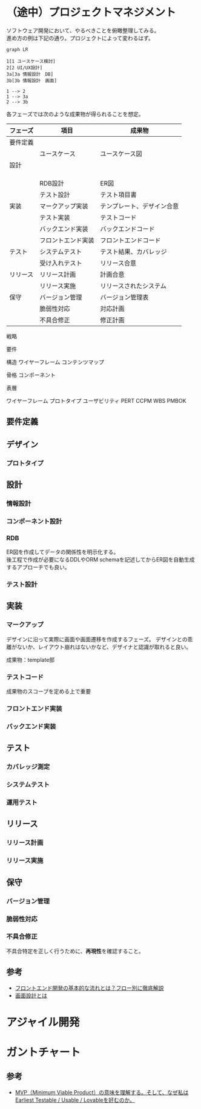 # （途中）プロジェクトマネジメント
ソフトウェア開発において、やるべきことを俯瞰整理してみる。  
進め方の例は下記の通り。プロジェクトによって変わるはず。

```mermaid
graph LR

1[1 ユースケース検討]
2[2 UI/UX設計]
3a[3a 情報設計　DB]
3b[3b 情報設計　画面]

1 --> 2
1 --> 3a
2 --> 3b

```

各フェーズでは次のような成果物が得られることを想定。

| フェーズ | 項目               | 成果物                     |
| -------- | ------------------ | -------------------------- |
| 要件定義 |                    |                            |
|          | ユースケース       | ユースケース図             |
| 設計     |                    |                            |
|          |                    |                            |
|          |                    |                            |
|          |                    |                            |
|          | RDB設計            | ER図                       |
|          | テスト設計         | テスト項目書               |
| 実装     | マークアップ実装   | テンプレート、デザイン合意 |
|          | テスト実装         | テストコード               |
|          | バックエンド実装   | バックエンドコード         |
|          | フロントエンド実装 | フロントエンドコード       |
| テスト   | システムテスト     | テスト結果、カバレッジ     |
|          | 受け入れテスト     | リリース合意               |
| リリース | リリース計画       | 計画合意                   |
|          | リリース実施       | リリースされたシステム     |
| 保守     | バージョン管理     | バージョン管理表           |
|          | 脆弱性対応         | 対応計画                   |
|          | 不具合修正         | 修正計画                   |

戦略

要件

構造
ワイヤーフレーム
コンテンツマップ

骨格
コンポーネント

表層

ワイヤーフレーム
プロトタイプ
ユーザビリティ
PERT
CCPM
WBS
PMBOK

## 要件定義

## デザイン
### プロトタイプ

## 設計
### 情報設計
### コンポーネント設計

### RDB
ER図を作成してデータの関係性を明示化する。  
後工程で作成が必要になるDDLやORM schemaを記述してからER図を自動生成するアプローチでも良い。

### テスト設計


## 実装
### マークアップ
デザインに沿って実際に画面や画面遷移を作成するフェーズ。
デザインとの乖離がないか、レイアウト崩れはないかなど、デザイナと認識が取れると良い。

成果物：template部

### テストコード
成果物のスコープを定める上で重要

### フロントエンド実装

### バックエンド実装


## テスト
### カバレッジ測定
### システムテスト
### 運用テスト

## リリース
### リリース計画
### リリース実施

## 保守
### バージョン管理

### 脆弱性対応

### 不具合修正
不具合特定を正しく行うために、**再現性**を確認すること。

## 参考
- [フロントエンド開発の基本的な流れとは？フロー別に徹底解説](https://media.tricorn.co.jp/development/frontend/2275/#toc9)
- [画面設計とは](https://diveintocode.jp/blogs/Technology/depScreenLayout)

# アジャイル開発

# ガントチャート


## 参考
- [MVP（Minimum Viable Product）の意味を理解する。そして、なぜ私はEarliest Testable / Usable / Lovableを好むのか。](https://www.ankr.design/designtips/making-sense-of-mvp)